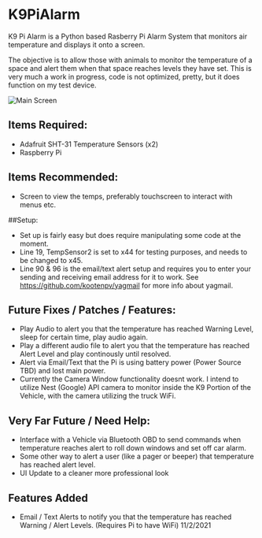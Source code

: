 # K9PiAlarm

K9 Pi Alarm is a Python based Rasberry Pi Alarm System that monitors air temperature and displays it onto a screen.

The objective is to allow those with animals to monitor the temperature of a space and alert them when that space reaches levels they have set.
This is very much a work in progress, code is not optimized, pretty, but it does function on my test device. 

![Main Screen](https://user-images.githubusercontent.com/87459771/137964084-1bd78e60-e1ba-4933-966d-06d5b8687596.jpg)

## Items Required:
- Adafruit SHT-31 Temperature Sensors (x2)
- Raspberry Pi

## Items Recommended:
- Screen to view the temps, preferably touchscreen to interact with menus etc.

##Setup:
- Set up is fairly easy but does require manipulating some code at the moment. 
- Line 19, TempSensor2 is set to x44 for testing purposes, and needs to be changed to x45.
- Line 90 & 96 is the email/text alert setup and requires you to enter your sending and receiving email address for it to work. See https://github.com/kootenpv/yagmail for more info about yagmail. 

## Future Fixes / Patches / Features:
- Play Audio to alert you that the temperature has reached Warning Level, sleep for certain time, play audio again.
- Play a different audio file to alert you that the temperature has reached Alert Level and play continously until resolved.
- Alert via Email/Text that the Pi is using battery power (Power Source TBD) and lost main power.
- Currently the Camera Window functionality doesnt work. I intend to utilize Nest (Google) API camera to monitor inside the K9 Portion of the Vehicle, with the camera utilizing the truck WiFi. 


## Very Far Future / Need Help:
- Interface with a Vehicle via Bluetooth OBD to send commands when temperature reaches alert to roll down windows and set off car alarm.
- Some other way to alert a user (like a pager or beeper) that temperature has reached alert level. 
- UI Update to a cleaner more professional look

## Features Added
- Email / Text Alerts to notify you that the temperature has reached Warning / Alert Levels. (Requires Pi to have WiFi) 11/2/2021
